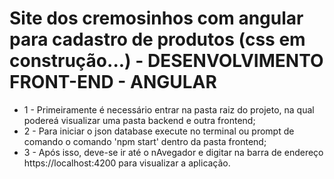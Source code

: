 # Site dos cremosinhos com angular para cadastro de produtos (css em construção...) - DESENVOLVIMENTO FRONT-END - ANGULAR 

- 1 - Primeiramente é necessário entrar na pasta raiz do projeto, na qual podereá visualizar uma pasta backend e outra frontend;
- 2 - Para iniciar o json database execute no terminal ou prompt de comando o comando 'npm start' dentro da pasta frontend;
- 3 - Após isso, deve-se ir até o nAvegador e digitar na barra de endereço https://localhost:4200 para visualizar a aplicação.
